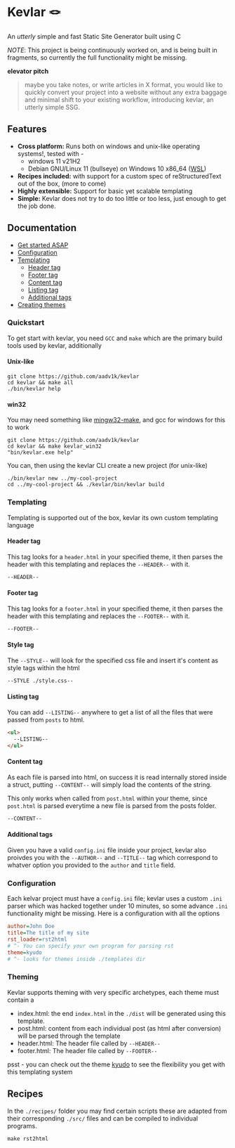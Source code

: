 # Kevlar 🪢

An _utterly_ simple and fast Static Site Generator built using C

_NOTE_: This project is being continuously worked on, and is being built in fragments, so currently the full functionality might be missing.

**elevator pitch**

> maybe you take notes, or write articles in X format, you would like to quickly convert your project into a website without any extra baggage and minimal shift to your existing workflow, introducing kevlar, an utterly simple SSG.

## Features

- **Cross platform:** Runs both on windows and unix-like operating systems!, tested with - 
  - windows 11 v21H2
  - Debian GNU/Linux 11 (bullseye) on Windows 10 x86_64 ([WSL](https://learn.microsoft.com/en-us/windows/wsl/))
- **Recipes included:** with support for a custom spec of reStructuredText out of the box, (more to come)
- **Highly extensible:** Support for basic yet scalable templating
- **Simple:** Kevlar does not try to do too little or too less, just enough to get the job done.

## Documentation

- [Get started ASAP](#quickstart)
- [Configuration](#configuration)
- [Templating](#templating)
  - [Header tag](#header-tag)
  - [Footer tag](#footer-tag)
  - [Content tag](#content-tag)
  - [Listing tag](#listing-tag)
  - [Additional tags](#additional-tags)
- [Creating themes](#theming)

### Quickstart

To get start with kevlar, you need `GCC` and `make` which are the primary build tools used by kevlar, additionally 

#### Unix-like 

```shell
git clone https://github.com/aadv1k/kevlar
cd kevlar && make all
./bin/kevlar help
```

#### win32

You may need something like [mingw32-make](https://sourceforge.net/projects/mingw/files/MinGW/Extension/make/mingw32-make-3.80-3/), and gcc for windows for this to work

```shell
git clone https://github.com/aadv1k/kevlar
cd kevlar && make kevlar_win32
"bin/kevlar.exe help"
```

You can, then using the kevlar CLI create a new project (for unix-like)

```shell
./bin/kevlar new ../my-cool-project
cd ../my-cool-project && ./kevlar/bin/kevlar build
```

### Templating

Templating is supported out of the box, kevlar its own custom templating language

#### Header tag

This tag looks for a `header.html` in your specified theme, it then parses the header with this templating and replaces the `--HEADER--` with it.

```html
--HEADER--
```

#### Footer tag

This tag looks for a `footer.html` in your specified theme, it then parses the header with this templating and replaces the `--FOOTER--` with it.

```html
--FOOTER--
```

#### Style tag

The `--STYLE--` will look for the specified css file and insert it's content as style tags within the html

```html
--STYLE ./style.css--
```

#### Listing tag

You can add `--LISTING--` anywhere to get a list of all the files that were passed from `posts` to html.

```html
<ul>
  --LISTING--
</ul>
```

#### Content tag

As each file is parsed into html, on success it is read internally stored inside a struct, putting `--CONTENT--` will simply load the contents of the string.

This only works when called from `post.html` within your theme, since `post.html` is parsed everytime a new file is parsed from the posts folder.

```html
--CONTENT--
```

#### Additional tags

Given you have a valid `config.ini` file inside your project, kevlar also proivdes you with the `--AUTHOR--` and `--TITLE--` tag which correspond to whatver option you provided to the `author` and `title` field.

### Configuration

Each kelvar project must have a `config.ini` file; kevlar uses a custom `.ini` parser which was hacked together under 10 minutes, so some advance `.ini` functionality might be missing. Here is a configuration with all the options

```ini
author=John Doe
title=The title of my site
rst_loader=rst2html
# ^- You can specify your own program for parsing rst 
theme=kyudo
# ^- looks for themes inside ./templates dir
```
### Theming

Kevlar supports theming with very specific archetypes, each theme must contain a
- index.html: the end `index.html` in the `./dist` will be generated using this template. 
- post.html: content from each individual post (as html after conversion) will be parsed through the template 
- header.html: The header file called by `--HEADER--`
- footer.html: The header file called by `--FOOTER--`

psst - you can check out the theme [kyudo](https://github.com/aadv1k/kyudo) to see the flexibility you get with this templating system

## Recipes

In the `./recipes/` folder you may find certain scripts these are adapted from their corresponding `./src/` files and can be compiled to individual programs. 

```shell
make rst2html
```

